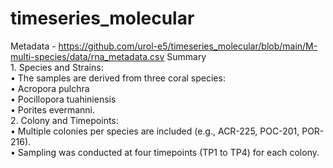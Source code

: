 # timeseries_molecular




Metadata - https://github.com/urol-e5/timeseries_molecular/blob/main/M-multi-species/data/rna_metadata.csv
Summary    
	1.	Species and Strains:    
	•	The samples are derived from three coral species:    
	•	Acropora pulchra    
	•	Pocillopora tuahiniensis   
	•	Porites evermanni.    
	2.	Colony and Timepoints:   
	•	Multiple colonies per species are included (e.g., ACR-225, POC-201, POR-216).    
	•	Sampling was conducted at four timepoints (TP1 to TP4) for each colony.    
